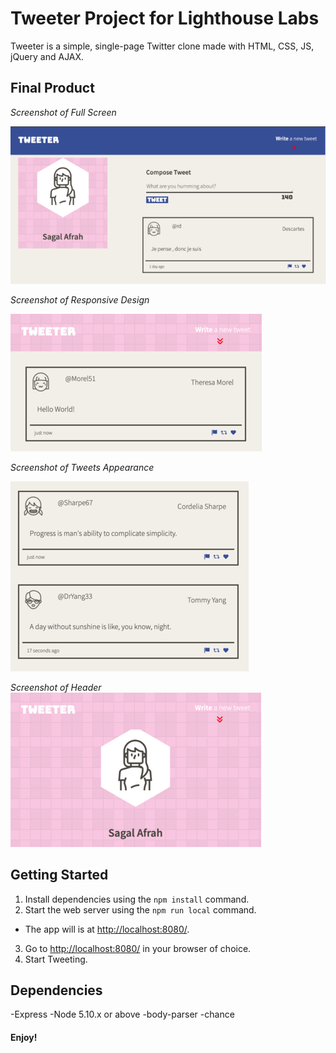 # **Tweeter Project for Lighthouse Labs**

Tweeter is a simple, single-page Twitter clone made with HTML, CSS, JS, jQuery and AJAX.

## Final Product

*Screenshot of Full Screen*

!["Screenshot of Full Screen"](https://github.com/sagalafrah/tweeter/blob/master/docs/desktop.png)

*Screenshot of Responsive Design*

!["Screenshot of Responsive Design"](https://github.com/sagalafrah/tweeter/blob/master/docs/compressed.png)

*Screenshot of Tweets Appearance*

!["Screenshot of Tweets"](https://github.com/sagalafrah/tweeter/blob/master/docs/Tweets.png)

*Screenshot of Header*
!["Screenshot of Header"](https://github.com/sagalafrah/tweeter/blob/master/docs/Header.png)

## Getting Started

1. Install dependencies using the `npm install` command.
2. Start the web server using the `npm run local` command.
  - The app will is at <http://localhost:8080/>.
3. Go to <http://localhost:8080/> in your browser of choice.
4. Start Tweeting.

## Dependencies
-Express
-Node 5.10.x or above
-body-parser
-chance



#### Enjoy! 